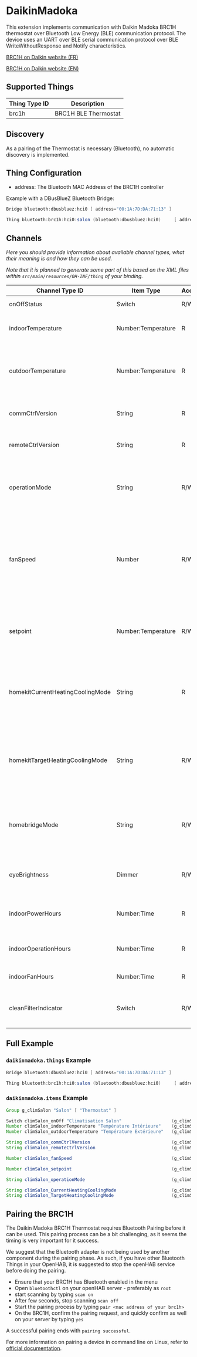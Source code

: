 # DaikinMadoka

This extension implements communication with Daikin Madoka BRC1H thermostat over Bluetooth Low Energy (BLE) communication protocol.
The device uses an UART over BLE serial communication protocol over BLE WriteWithoutResponse and Notify characteristics.

[BRC1H on Daikin website (FR)](https://www.daikin.fr/fr_fr/famille-produits/Systemes-commande-intelligents/BRC1H.html)

[BRC1H on Daikin website (EN)](https://www.daikin.eu/en_us/product-group/control-systems/BRC1H.html)

## Supported Things

| Thing Type ID | Description |
| ------------- | ----------- |
| brc1h         | BRC1H BLE Thermostat |

## Discovery

As a pairing of the Thermostat is necessary (Bluetooth), no automatic discovery is implemented.

## Thing Configuration

- address: The Bluetooth MAC Address of the BRC1H controller

Example with a DBusBlueZ Bluetooth Bridge:

```java
Bridge bluetooth:dbusbluez:hci0 [ address="00:1A:7D:DA:71:13" ]

Thing bluetooth:brc1h:hci0:salon (bluetooth:dbusbluez:hci0)     [ address="00:CC:3F:B2:80:CA" ]
```

## Channels

_Here you should provide information about available channel types, what their meaning is and how they can be used._

_Note that it is planned to generate some part of this based on the XML files within ```src/main/resources/OH-INF/thing``` of your binding._

| Channel Type ID                  | Item Type           | Access | Description                                                                                                                                                               |
| -------------------------------- | ------------------- | ------ | ------------------------------------------------------------------------------------------------------------------------------------------------------------------------- |
| onOffStatus                      | Switch              | R/W    | Turns the unit on or off.                                                                                                                                                 |
| indoorTemperature                | Number\:Temperature | R      | Current indoor temperature reported by the thermostat.                                                                                                                    |
| outdoorTemperature               | Number\:Temperature | R      | Outdoor temperature from the external unit (may not always be supported).                                                                                                 |
| commCtrlVersion                  | String              | R      | Firmware version of the communication controller.                                                                                                                         |
| remoteCtrlVersion                | String              | R      | Firmware version of the remote controller.                                                                                                                                |
| operationMode                    | String              | R/W    | Current operating mode of the AC unit. Supported values: `HEAT`, `COOL`.                                                                                                  |
| fanSpeed                         | Number              | R/W    | Virtual channel for adjusting fan speed (independent of mode). Values: `1–5`.<br> BRC1H units: `LOW (1)`, `MEDIUM (2–4)`, `MAX (5)`. Some models also support `AUTO (0)`. |
| setpoint                         | Number\:Temperature | R/W    | Virtual channel for adjusting the temperature setpoint (independent of mode).                                                                                             |
| homekitCurrentHeatingCoolingMode | String              | R      | Virtual channel for HomeKit integration (Thermostat thing). Supported values: `Off`, `CoolOn`, `HeatOn`, `Auto`.                                                          |
| homekitTargetHeatingCoolingMode  | String              | R/W    | Virtual channel for HomeKit integration (Thermostat thing). Supported values: `Off`, `CoolOn`, `HeatOn`, `Auto`.                                                          |
| homebridgeMode                   | String              | R/W    | Virtual channel for HomeBridge integration. Supported values: `Off`, `Heating`, `Cooling`, `Auto`.                                                                        |
| eyeBrightness                    | Dimmer              | R/W    | Adjusts the brightness of the blue “eye” indicator (`0–100%`).                                                                                                            |
| indoorPowerHours                 | Number\:Time        | R      | Total hours the indoor unit has been powered (operating or idle).                                                                                                         |
| indoorOperationHours             | Number\:Time        | R      | Total hours the indoor unit has been actively operating.                                                                                                                  |
| indoorFanHours                   | Number\:Time        | R      | Total hours the fan has been running.                                                                                                                                     |
| cleanFilterIndicator             | Switch              | R/W    | Indicates if the filter needs cleaning. Reset by writing `OFF` to this channel.                                                                                           |

## Full Example

### `daikinmadoka.things` Example

```java
Bridge bluetooth:dbusbluez:hci0 [ address="00:1A:7D:DA:71:13" ]

Thing bluetooth:brc1h:hci0:salon (bluetooth:dbusbluez:hci0)     [ address="00:CC:3F:B2:80:CA" ]

```

### `daikinmadoka.items` Example

```java
Group g_climSalon "Salon" [ "Thermostat" ]

Switch climSalon_onOff "Climatisation Salon"                   (g_climSalon) { channel="bluetooth:brc1h:hci0:salon:onOffStatus" }
Number climSalon_indoorTemperature "Température Intérieure"    (g_climSalon) [ "CurrentTemperature" ] { channel="bluetooth:brc1h:hci0:salon:indoorTemperature" }
Number climSalon_outdoorTemperature "Température Extérieure"   (g_climSalon) { channel="bluetooth:brc1h:hci0:salon:outdoorTemperature" }

String climSalon_commCtrlVersion                               (g_climSalon) { channel="bluetooth:brc1h:hci0:salon:commCtrlVersion" }
String climSalon_remoteCtrlVersion                             (g_climSalon) { channel="bluetooth:brc1h:hci0:salon:remoteCtrlVersion" }

Number climSalon_fanSpeed                                      (g_climSalon) { channel="bluetooth:brc1h:hci0:salon:fanSpeed" }

Number climSalon_setpoint                                      (g_climSalon) [ "homekit:TargetTemperature" ] { channel="bluetooth:brc1h:hci0:salon:setpoint" }

String climSalon_operationMode                                 (g_climSalon) { channel="bluetooth:brc1h:hci0:salon:operationMode" }

String climSalon_CurrentHeatingCoolingMode                     (g_climSalon) [ "homekit:CurrentHeatingCoolingMode" ] { channel="bluetooth:brc1h:hci0:salon:homekitCurrentHeatingCoolingMode" }
String climSalon_TargetHeatingCoolingMode                      (g_climSalon) [ "homekit:TargetHeatingCoolingMode" ] { channel="bluetooth:brc1h:hci0:salon:homekitTargetHeatingCoolingMode" }

```

## Pairing the BRC1H

The Daikin Madoka BRC1H Thermostat requires Bluetooth Pairing before it can be used.
This pairing process can be a bit challenging, as it seems the timing is very important for it success.

We suggest that the Bluetooth adapter is not being used by another component during the pairing phase.
As such, if you have other Bluetooth Things in your OpenHAB, it is suggested to stop the openHAB service before doing the pairing.

- Ensure that your BRC1H has Bluetooth enabled in the menu
- Open `bluetoothctl` on your openHAB server - preferably as `root`
- start scanning by typing `scan on`
- After few seconds, stop scanning `scan off`
- Start the pairing process by typing `pair <mac address of your brc1h>`
- On the BRC1H, confirm the pairing request, and quickly confirm as well on your server by typing `yes`

A successful pairing ends with `pairing successful`.

For more information on pairing a device in command line on Linux, refer to [official documentation](https://docs.ubuntu.com/core/en/stacks/bluetooth/bluez/docs/reference/pairing/outbound).
